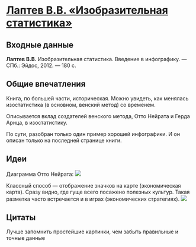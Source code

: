 # [Лаптев В.В. «Изобразительная статистика»](http://vk.com/@ip.biblioworm-laptev-vv-izobrazitelnaya-statistika)

## Входные данные

**Лаптев В.В.** Изобразительная статистика. Введение в инфографику. — СПб.: Эйдос, 2012. — 180 с.


## Общие впечатления

Книга, по большей части, историческая.
Можно увидеть, как менялась изостатистика (в основном, венский метод) со временем.

Описывается вклад создателей венского метода, Отто Нейрата и Герда Арнца, в изостатистику.

По сути, разобран только один пример хорошей инфографики.
И он описан только на последней странице книги.


## Идеи

Диаграмма Отто Нейрата:
![](https://pp.userapi.com/c845322/v845322109/70453/GARDmZMG8xo.jpg)

Классный способ — отображение значков на карте (экономическая карта).
Сразу видно, где гуще всего посажено полезных культур.
Такая разметка часто встречается и в играх (экономических стратегиях).
![](https://pp.userapi.com/c845322/v845322109/7045d/DiZ8AI7Opcs.jpg)

## Цитаты

Лучше запомнить простейшие картинки, чем забыть правильные и точные данные